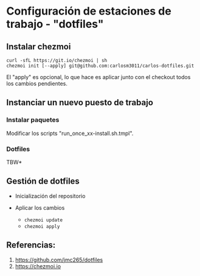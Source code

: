 # Configuración de estaciones de trabajo - "dotfiles"

## Instalar chezmoi

```
curl -sfL https://git.io/chezmoi | sh
chezmoi init [--apply] git@github.com:carlosm3011/carlos-dotfiles.git
```

El "apply" es opcional, lo que hace es aplicar junto con el checkout todos los cambios pendientes.

## Instanciar un nuevo puesto de trabajo

### Instalar paquetes

Modificar los scripts "run_once_xx-install.sh.tmpl".

### Dotfiles

TBW*

## Gestión de dotfiles

- Inicialización del repositorio

- Aplicar los cambios
   - ```chezmoi update```
   - ```chezmoi apply``` 

## Referencias:

1. https://github.com/jmc265/dotfiles
2. https://chezmoi.io
